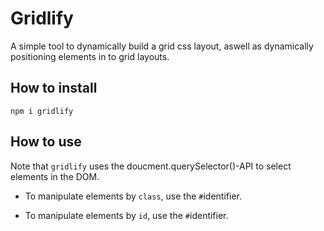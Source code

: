 # Gridlify

A simple tool to dynamically build a grid css layout, aswell as dynamically positioning elements in to grid layouts.

## How to install

`npm i gridlify`


## How to use 

Note that `gridlify` uses the doucment.querySelector()-API to select elements in the DOM.

- To manipulate elements by `class`, use the `#`identifier. 

- To manipulate elements by `id`, use the `#`identifier. 

